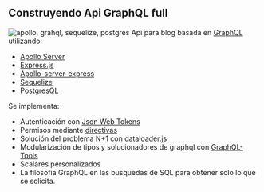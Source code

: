 ## Construyendo Api GraphQL full
![apollo, grahql, sequelize, postgres](https://res.cloudinary.com/dp7wliirv/image/upload/v1607379809/server-apollo_yknrz8.png)
Api para blog basada en [GraphQL](https://graphql.org/) utilizando:
* [Apollo Server](https://www.apollographql.com/docs/apollo-server/)
* [Express.js](https://expressjs.com/)
* [Apollo-server-express](https://github.com/apollographql/apollo-server/tree/main/packages/apollo-server-express)
* [Sequelize](https://sequelize.org/)
* [PostgresQL](https://www.postgresql.org/)

Se implementa:

* Autenticación con [Json Web Tokens](https://jwt.io/)
* Permisos mediante [directivas](https://www.graphql-tools.com/docs/schema-directives/)
* Solución del problema N+1 con [dataloader.js](https://github.com/graphql/dataloader)
* Modularización de tipos y solucionadores de graphql con [GraphQL-Tools](https://www.graphql-tools.com/)
* Scalares personalizados
* La  filosofia GraphQL en las busquedas de SQL para obtener solo lo que se solicita.
